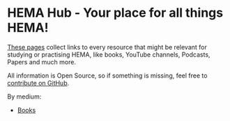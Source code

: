 # HEMA Hub - Your place for all things HEMA!

[These pages](https://hemaguide.github.io/hema-hub/) collect links to every resource that might be relevant for studying or practising HEMA, like books, YouTube channels, Podcasts, Papers and much more.

All information is Open Source, so if something is missing, feel free to [contribute on GitHub](https://github.com/HEMAGuide/hema-hub).

By medium:
- [Books](books.md)
